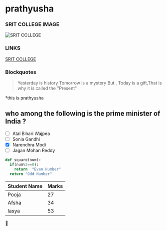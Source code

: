 # prathyusha
### SRIT COLLEGE IMAGE
![SRIT COLLEGE](http://media1.picsearch.com/is?AxY1dEJG9R0wYcyud9CF3i1DBtGdbs8OFjTGKDpFfhI&height=221)
### LINKS
[SRIT COLLEGE](https://srit.ac.in/)

### Blockquotes
> Yesterday is history
> Tomorrow is a mystery
> But , Today is a gift,That is why it is called the "Present"

\*this is prathyusha

## who among the following is the prime minister of India ?
- [ ] Atal Bihari Wajpea
- [ ] Sonia Gandhi
- [x] Narendhra Modi
- [ ] Jagan Mohan Reddy

```python
def square(num):
  if(num%2==0):
    return  "Even Number"
  return "Odd Number"
```
Student  Name | Marks
--------------|--------------
Pooja|27
Afsha|34
lasya|53

:panda_face:
